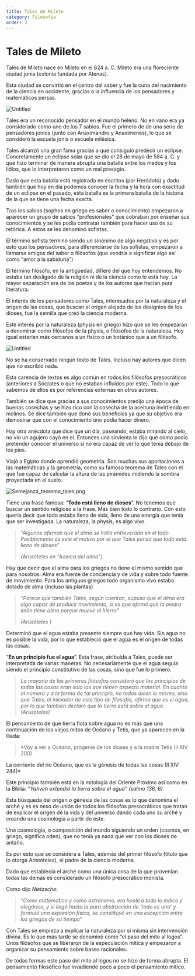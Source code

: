 ```yaml
---
title: Tales de Mileto
category: Filosofía
order: 3
---
```


# Tales de Mileto

Tales de Mileto nace en Mileto en el 624 a. C. Mileto era una floreciente ciudad jonia (colonia fundada por Atenas). 

Esta ciudad se convirtió en el centro del saber y fue la cuna del nacimiento de la ciencia en occidente, gracias a la influencia de los pensadores y matemáticos persas.

![Untitled]({{site.baseurl}}/images/tales/Untitled.png)

Tales era un reconocido pensador en el mundo heleno. No en vano era ya considerado como uno de los 7 sabios. Fue el primero de de una serie de pensadores jonios (junto con Anaximandro y Anaxímenes), lo que se consideró la escuela jonia o escuela milésica. 

Tales alcanzó una gran fama gracias a que consiguió predecir un eclipse. Concretamente un eclipse solar que se dio el 28 de mayo de 584 a. C. y que hizo terminar de manera abrupta una batalla entre los medos y los lidios, que lo interpretaron como un mal presagio.

Dado que esta batalla está registrada en escritos (por Heródoto) y dado también que hoy en día podemos conocer la fecha y la hora con exactitud de un eclipse en el pasado, esta batalla es la primera batalla de la historia de la que se tiene una fecha exacta.

Tras los sabios (sophos en griego es saber o conocimiento) empezaron a aparecer un grupo de sabios “profesionales” que cobraban por enseñar sus conocimientos y se les podía contratar también para hacer uso de su retórica. A estos se les denominó sofistas.

El término sofista terminó siendo un sinónimo de algo negativo y es por esto que los pensadores, para diferenciarse de los sofistas, empezaron a llamarse amigos del saber o filósofos (que vendría a significar algo así como “amor a la sabiduría”)

El término filósofo, en la antigüedad, difiere del que hoy entendemos. No estaba tan desligado de la religión ni de la ciencia como lo está hoy. La mayor separación era de los poetas y de los autores que hacían pura literatura.

El interés de los pensadores como Tales, interesados por la naturaleza y el origen de las cosas, que buscan el origen alejado de los designios de los dioses, fue la semilla que creó la ciencia moderna.

Este interés por la naturaleza (physis en griego) hizo que se les empezaran a denominar como filósofos de la physis, o filósofos de la naturaleza. Hoy igual estarían más cercanos a un físico o un botánico que a un filósofo.

![Untitled]({{site.baseurl}}/images/tales/Untitled%201.png)

No se ha conservado ningún texto de Tales. Incluso hay autores que dicen que no escribió nada. 

Esta carencia de textos es algo común en todos los filósofos presocráticos (anteriores a Sócrates o que no estaban influidos por este). Todo lo que sabemos de ellos es por referencias externas en otros autores.

También se dice que gracias a sus conocimientos predijo una época de buenas cosechas y se hizo rico con la cosecha de la aceituna invirtiendo en molinos. Se dice también que donó sus beneficios ya que su objetivo era demostrar que con el conocimiento uno podía hacer dinero.

Hay otra anécdota que dice que un día, paseando, estaba mirando al cielo, no vio un agujero cayó en el. Entonces una sirvienta le dijo que como podía pretender conocer el universo si no era capaz de ver lo que tenía debajo de los pies.

Viajó a Egipto donde aprendió geometría. Son muchas sus aportaciones a las matemáticas y la geometría, como su famoso teorema de Tales con el que fue capaz de calcular la altura de las pirámides midiendo la sombra proyectada en el suelo.

![Semejanza_teorema_tales.png]({{site.baseurl}}/images/tales/Semejanza_teorema_tales.png)

Tiene una frase famosa: “**Todo está lleno de dioses**”. No tenemos que buscar un sentido religioso a la frase. Más bien todo lo contrario. Con esto quería decir que todo estaba lleno de vida, lleno de una energía que tenía que ser investigada. La naturaleza, la physis, es algo vivo.

> *“Algunos afirman que el alma se halla entreverada en el todo. Posiblemente es este el motivo por el que Tales pensó que todo está lleno de dioses”*
> 
> 
> *(Aristóteles en “Acerca del alma”)*
> 

Hay que decir que el alma para los griegos no tiene el mismo sentido que para nosotros. Alma era fuente de conciencia y de vida y sobre todo fuente de movimiento. Para los antiguos griegos todo organismo vivo estaba dotado de alma (incluso las plantas)

> *“Parece que también Tales, según cuentan, supuso que el alma era algo capaz de producir movimiento, si es que afirmó que la piedra imán tiene alma porque mueve al hierro”*
> 
> 
> *(Aristóteles )*
> 

Determinó que el agua estaba presente siempre que hay vida. Sin agua no es posible la vida, por lo que estableció que el agua es el origen de todas las cosas. 

“**En un principio fue el agua**”. Esta frase, atribuida a Tales, puede ser interpretada de varias maneras. No necesariamente que el agua seguía siendo el principio constitutivo de las cosas, sino que fue lo primero.

> *La mayoría de los primeros filósofos consideró que los principios de todas las cosas eran solo los que tienen aspecto material.* *En cuanto al número y a la forma de tal principio, no todos dicen lo mismo, sino que Tales, el iniciador de este tipo de filosofía, afirma que es el agua, por lo que también declaró que la tierra está sobre el agua.
(Aristóteles)*
> 

El pensamiento de que tierra flota sobre agua no es más que una continuación de los viejos mitos de Océano y Tetis, que ya aparecen en la Ilíada:

> *Voy a ver a Océano, progenie de los dioses y a la madre Tetis
(Il XIV 200) 

La corriente del rio Océano, que es la génesis de todas las cosas
(Il XIV 244)*
> 

Este principio también está en la mitología del Oriente Próximo así como en la Biblia: *”Yahveh extendió la tierra sobre el agua” (salmo 136, 6)*

Esta búsqueda del origen o génesis de las cosas es lo que denomina el arché y es es nexo de unión de todos los filósofos presocráticos que tratan de explicar el origen de la vida y del universo dando cada uno su arché y creando una cosmología a partir de este. 

Una cosmología, o composición del mundo siguiendo un orden (cosmos, en griego, significa oden), que no tenía ya nada que ver con los dioses de antaño. 

Es por esto que se considera a Tales, además del primer filósofo (título que lo otorga Aristóteles), el padre de la ciencia moderna.

Dado que establecía el arché como una única cosa de la que provenían todas las demás es considerado un filósofo presocrático monista.

Como dijo *Nietzsche:*

> *“Como matemático y como astrónomo, era hostil a todo lo mítico y alegórico, y si llegó hasta la pura abstracción de ‘todo es uno’ y formuló una expresión física, se constituyó en una excepción entre los griegos de su tiempo”*
> 

Con Tales se empieza a explicar la naturaleza por si misma sin intervención divina. Es lo que más tarde se denominó como “el paso del mito al logos”. Unos filósofos que se liberaron de la especulación mítica y empezaron a organizar su pensamiento sobre bases racionales.

De todas formas este paso del mito al logos no se hizo de forma abrupta. El pensamiento filosófico fue invadiendo poco a poco el pensamiento mítico.
